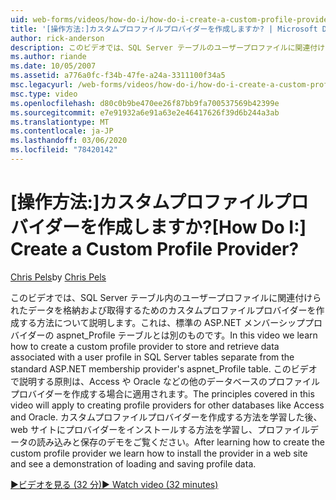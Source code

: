 ```yaml
---
uid: web-forms/videos/how-do-i/how-do-i-create-a-custom-profile-provider
title: '[操作方法:]カスタムプロファイルプロバイダーを作成しますか? | Microsoft Docs'
author: rick-anderson
description: このビデオでは、SQL Server テーブルのユーザープロファイルに関連付けられたデータを格納および取得するためのカスタムプロファイルプロバイダーを作成する方法について説明します。
ms.author: riande
ms.date: 10/05/2007
ms.assetid: a776a0fc-f34b-47fe-a24a-3311100f34a5
msc.legacyurl: /web-forms/videos/how-do-i/how-do-i-create-a-custom-profile-provider
msc.type: video
ms.openlocfilehash: d80c0b9be470ee26f87bb9fa700537569b42399e
ms.sourcegitcommit: e7e91932a6e91a63e2e46417626f39d6b244a3ab
ms.translationtype: MT
ms.contentlocale: ja-JP
ms.lasthandoff: 03/06/2020
ms.locfileid: "78420142"
---
```

# <a name="how-do-i-create-a-custom-profile-provider"></a><span data-ttu-id="73d2b-104">[操作方法:]カスタムプロファイルプロバイダーを作成しますか?</span><span class="sxs-lookup"><span data-stu-id="73d2b-104">[How Do I:] Create a Custom Profile Provider?</span></span>

<span data-ttu-id="73d2b-105">[Chris Pels](https://twitter.com/chrispels)</span><span class="sxs-lookup"><span data-stu-id="73d2b-105">by [Chris Pels](https://twitter.com/chrispels)</span></span>

<span data-ttu-id="73d2b-106">このビデオでは、SQL Server テーブル内のユーザープロファイルに関連付けられたデータを格納および取得するためのカスタムプロファイルプロバイダーを作成する方法について説明します。これは、標準の ASP.NET メンバーシッププロバイダーの aspnet\_Profile テーブルとは別のものです。</span><span class="sxs-lookup"><span data-stu-id="73d2b-106">In this video we learn how to create a custom profile provider to store and retrieve data associated with a user profile in SQL Server tables separate from the standard ASP.NET membership provider's aspnet\_Profile table.</span></span> <span data-ttu-id="73d2b-107">このビデオで説明する原則は、Access や Oracle などの他のデータベースのプロファイルプロバイダーを作成する場合に適用されます。</span><span class="sxs-lookup"><span data-stu-id="73d2b-107">The principles covered in this video will apply to creating profile providers for other databases like Access and Oracle.</span></span> <span data-ttu-id="73d2b-108">カスタムプロファイルプロバイダーを作成する方法を学習した後、web サイトにプロバイダーをインストールする方法を学習し、プロファイルデータの読み込みと保存のデモをご覧ください。</span><span class="sxs-lookup"><span data-stu-id="73d2b-108">After learning how to create the custom profile provider we learn how to install the provider in a web site and see a demonstration of loading and saving profile data.</span></span>

[<span data-ttu-id="73d2b-109">&#9654;ビデオを見る (32 分)</span><span class="sxs-lookup"><span data-stu-id="73d2b-109">&#9654; Watch video (32 minutes)</span></span>](https://channel9.msdn.com/Blogs/ASP-NET-Site-Videos/how-do-i-create-a-custom-profile-provider)

